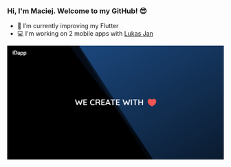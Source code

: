 ### Hi, I'm Maciej. Welcome to my GitHub! 😎

- 🌱 I’m currently improving my Flutter
- 💻 I'm working on 2 mobile apps with [Lukas Jan](https://github.com/jlukas99)

![alt text](https://github.com/WeSsli/WeSsli/blob/main/Baner_1200x600.png)
